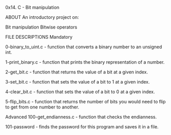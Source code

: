 0x14. C - Bit manipulation

ABOUT
An introductory project on:

Bit manipulation
Bitwise operators

FILE DESCRIPTIONS
Mandatory

0-binary_to_uint.c - function that converts a binary number to an unsigned int.

1-print_binary.c - function that prints the binary representation of a number.

2-get_bit.c - function that returns the value of a bit at a given index.

3-set_bit.c - function that sets the value of a bit to 1 at a given index.

4-clear_bit.c - function that sets the value of a bit to 0 at a given index.

5-flip_bits.c - function that returns the number of bits you would need to flip to get from one number to another.

Advanced
100-get_endianness.c - function that checks the endianness.

101-password - finds the password for this program and saves it in a file.
